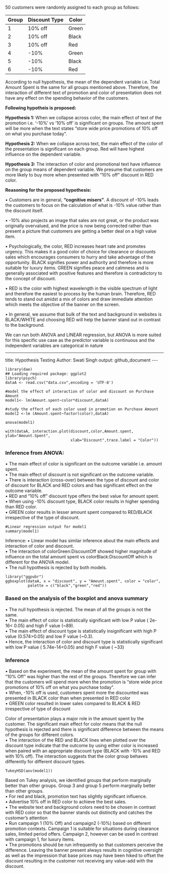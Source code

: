 50 customers were randomly assigned to each group as follows:

|Group|Discount Type|	Color
|---|---|---
|1|	10% off	|Green|
|2	|10% off	|Black|
|3|	10% off|	Red|
|4	|-10% |	Green|
|5	|-10% |	Black|
|6|	-10%	|Red|

According to null hypothesis, the mean of the dependent variable i.e. Total Amount Spent is the same for all groups mentioned above. 
Therefore, the interaction of different text of promotion and color of presentation does not have any effect on the spending behavior 
of the customers.

**Following hypotheis is proposed:**

**Hypothesis 1:** When we collapse across color, the main effect of text of the promotion i.e. ‘-10%’ vs ‘10% off’ is significant on groups. 
The amount spent will be more when the text states “store wide price promotions of 10% off on what you purchase today”.

**Hypothesis 2:** When we collapse across text, the main effect of the color of the presentation is significant on each group. 
Red will have highest influence on the dependent variable.

**Hypothesis 3:** The interaction of color and promotional text have influence on the group means of dependent variable. 
We presume that customers are more likely to buy more when presented with “10% off” discount in RED color.

**Reasoning for the proposed hypothesis:**

•	Customers are in general, **“cognitive misers”**. A discount of -10% leads the customers to focus on the calculation of what is -10% 
value rather than the discount itself.

•	-10% also projects an image that sales are not great, or the product was originally overvalued, and the price is now being corrected 
rather than present a picture that customers are getting a better deal on a high value item.

•	Psychologically, the color, RED increases heart rate and promotes urgency. This makes it a good color of choice for clearance or 
discounts sales which encourages consumers to hurry and take advantage of the opportunity. BLACK signifies power and authority and 
therefore is more suitable for luxury items. GREEN signifies peace and calmness and is generally associated with positive features and 
therefore is contradictory to the concept of discount.

•	RED is the color with highest wavelength in the visible spectrum of light and therefore the easiest to process by the human brain. 
Therefore, RED tends to stand out amidst a mix of colors and draw immediate attention which meets the objective of the banner on the 
screen.

•	In general, we assume that bulk of the text and background in websites is BLACK/WHITE and choosing RED will help the banner stand 
out in contrast to the background.

We can run both ANOVA and LINEAR regression, but ANOVA is more suited for this specific use case as the predictor variable is continuous and the independent variables are 
categorical in nature

---
title: Hypothesis Testing
  Author: Swati Singh
    output: github_document
    ---

```{r}
library(dae)
## Loading required package: ggplot2
library(psych)
dataA <- read.csv("data.csv",encoding = 'UTF-8')

#model the effect of interaction of color and discount on Purchase Amount
model1<- lm(Amount.spent~color*discount,dataA) 

#study the effect of each color used in promotion on Purchase Amount
model2 <-lm (Amount.spent~factor(color),dataA)
```

```{r}
anova(model1)
```

```{r}
with(dataA, interaction.plot(discount,color,Amount.spent, ylab="Amount.Spent",
                             xlab="Discount",trace.label = "Color"))

```
### Inference from ANOVA:
•	The main effect of color is significant on the outcome variable i.e. amount spent.\
•	The main effect of discount is not significant on the outcome variable.\
•	There is interaction (cross-over) between the type of discount and color of discount for BLACK and RED colors and has significant effect on the outcome variable.\
•	RED and “10% off” discount type offers the best value for amount spent. \
•	When using -10% discount type, BLACK color results in higher spending than RED color.\
•	GREEN color results in lesser amount spent compared to RED/BLACK irrespective of the type of discount.


```{r}
#Linear regression output for model1
summary(model1)
```
Inference:
•	Linear model has similar inference about the main effects and interaction of color and discount.\
•	The interaction of colorGreen:DiscountOff showed higher magnitude of influence on the total amount spent vs colorBlack:DiscountOff which is different for the ANOVA model.\
•	The null hypothesis is rejected by both models.

```{r}
library("ggpubr")
ggboxplot(dataA, x = "discount", y = "Amount.spent", color = "color",
          palette = c("black","green","red"))
```
### Based on the analysis of the boxplot and anova summary

•	The null hypothesis is rejected. The mean of all the groups is not the same.\
•	The main effect of color is statistically significant with low P value ( 2e-16< 0.05) and high F value (~89). \
•	The main effect of discount type is statistically insignificant with high P value (0.574>0.05) and low F value (~0.3). \
•	Hence, the interaction of color and discount type is statistically significant with low P value ( 5.74e-14<0.05) and high F value ( ~33) 
### Inference
•	Based on the experiment, the mean of the amount spent for group with “10% Off” was higher than the rest of the groups. Therefore we can infer that the customers will spend more when the promotion is “store wide price promotions of 10% off on what you purchase today”.\
•	When, -10% off is used, customers spent more the discounted was presented in BLACK color than when presented in RED color\
•	GREEN color resulted in lower sales compared to BLACK & RED irrespective of type of discount

Color of presentation plays a major role in the amount spent by the customer. The significant main effect for color means that the null hypothesis is rejected and there is significant difference between the means of the groups for different colors.\
•	The interaction of the RED and BLACK lines when plotted over the discount type indicate that the outcome by using either color is increased when paired with an appropriate discount type (BLACK with -10% and RED with 10% off). The interaction suggests that the color group behaves differently for different discount types.

```{r}
TukeyHSD(aov(model1))
```

Based on Tukey analysis, we identified groups that perform marginally better than other groups. Group 3 and group 5 perform marginally better than other groups.\
•	For red and black, promotion text has slightly significant influence.\
•	Advertise 10% off in RED color to achieve the best sales.\
•	The website text and background colors need to be chosen in contrast with RED color so that the banner stands out distinctly and catches the customer’s attention\
•	Run campaign 1 (10% Off) and campaign2 (-10%) based on different promotion contexts. Campaign 1 is suitable for situations during clearance sales, limited period offers. Campaign 2, however can be used in contrast with campaign 1, for luxury items. \
•	The promotions should be run infrequently so that customers perceive the difference. Leaving the banner present always results in cognitive oversight as well as the impression that base prices may have been hiked to offset the discount resulting in the customer not receiving any value-add with the discount. 



